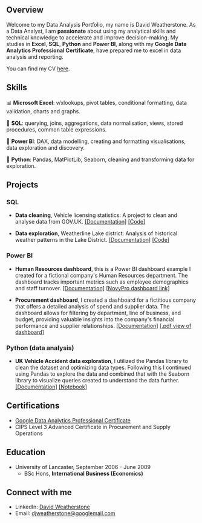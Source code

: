 ## Overview
Welcome to my Data Analysis Portfolio, my name is David Weatherstone. As a Data Analyst, I am **passionate** about using my analytical skills and technical knowledge to accelerate and improve decision-making. My studies in **Excel**, **SQL**, **Python** and **Power BI**, along with my **Google Data Analytics Professional Certificate**, have prepared me to excel in data analysis and reporting.

You can find my CV <a href="https://drive.google.com/file/d/1DG50l-D0uY5aG_HbUuzHt6ZGRUwNDLk_/view?usp=sharing" target="_blank">here</a>.

## Skills
📊 **Microsoft Excel**: v/xlookups, pivot tables, conditional formatting, data validation, charts and graphs.

💾 **SQL**: querying, joins, aggregations, data normalisation, views, stored procedures, common table expressions.

🔮 **Power BI**: DAX, data modelling, creating and formatting visualisations, data exploration and discovery.

🐍 **Python**: Pandas, MatPlotLib, Seaborn, cleaning and transforming data for exploration.

## Projects

### SQL
* **Data cleaning**, Vehicle licensing statistics: A project to clean and analyse data from GOV.UK. [[Documentation]](Projects/SQL%20Cleaning%20-%20Vehicle%20licensing%20statistics/) [[Code]](Projects/SQL%20Cleaning%20-%20Vehicle%20licensing%20statistics/README.md)

* **Data exploration**, Weatherline Lake district: Analysis of historical weather patterns in the Lake District. [[Documentation]](Projects/SQL%20Data%20exploration%20-%20Weatherline/) [[Code]](Projects/SQL%20Data%20exploration%20-%20Weatherline/README.md)

### Power BI
* **Human Resources dashboard**, this is a Power BI dashboard example I created for a fictional company's Human Resources department. The dashboard tracks important metrics such as employee demographics and staff turnover. [[Documentation]](Projects/Power%20BI%20-%20Human%20Resources%20dashboard/README.md) [[NovyPro dashboard link]](https://www.novypro.com/project/pimhrdashboard)

* **Procurement dashboard**, I created a dashboard for a fictitious company that offers a detailed analysis of spend and supplier data. The dashboard allows for filtering by department, line of business, and budget, providing valuable insights into the company's financial performance and supplier relationships. [[Documentation]](Projects/Power%20BI%20-%20Procurement%20dashboard/README.md) [[.pdf view of dashboard]](https://drive.google.com/file/d/1rbF_0xmT34H7F5cI4WVjZtjp-Us_iRmF/view?usp=sharing)

### Python (data analysis)
* **UK Vehicle Accident data exploration**, I utilized the Pandas library to clean the dataset and optimizing data types. Following this I continued using Pandas to explore the data and combined that with the Seaborn library to visualize queries created to understand the data further. [[Documentation]](Projects/Python%20Data%20exploration%20-%20UK%20Vehicle%20Accidents/) [[Notebook]](Projects/Python%20Data%20exploration%20-%20UK%20Vehicle%20Accidents/UK_Accident.ipynb)

## Certifications
* [Google Data Analytics Professional Certificate](https://drive.google.com/file/d/1NXKDZShsj2_qZCxtoar1PiqODv0VTkvc/view?usp=sharing)
* CIPS Level 3 Advanced Certificate in Procurement and Supply Operations

## Education
* University of Lancaster, September 2006 - June 2009
    * BSc Hons, **International Business (Economics)**

## Connect with me
- LinkedIn: [David Weatherstone](https://www.linkedin.com/in/davidjweatherstone)
- Email: djweatherstone@googlemail.com
